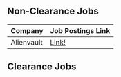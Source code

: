## Non-Clearance Jobs

Company | Job Postings Link|
|---|---|
| Alienvault | [Link!](http://jobs.jobvite.com/alienvault/) |



## Clearance Jobs
